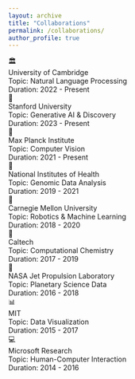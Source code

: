 ```yaml
---
layout: archive
title: "Collaborations"
permalink: /collaborations/
author_profile: true
---
```


<style>
  .collaboration-item {
    transition: transform 0.2s;
  }
  .collaboration-item:hover {
    transform: translateY(-5px);
  }
</style>
<div class="grid grid-cols-1 md:grid-cols-2 lg:grid-cols-3 gap-8 py-8 px-4 max-w-7xl mx-auto">
  <div class="collaboration-item bg-gray-50 rounded-lg shadow-md p-6 flex flex-col items-center text-center">
    <div class="text-4xl text-gray-700 mb-4">🏛️</div>
    <div class="font-semibold text-lg text-gray-800">University of Cambridge</div>
    <div class="text-gray-600 mt-1">Topic: Natural Language Processing</div>
    <div class="text-gray-500 text-sm mt-1">Duration: 2022 - Present</div>
  </div>
  <div class="collaboration-item bg-gray-50 rounded-lg shadow-md p-6 flex flex-col items-center text-center">
    <div class="text-4xl text-gray-700 mb-4">🚀</div>
    <div class="font-semibold text-lg text-gray-800">Stanford University</div>
    <div class="text-gray-600 mt-1">Topic: Generative AI & Discovery</div>
    <div class="text-gray-500 text-sm mt-1">Duration: 2023 - Present</div>
  </div>
  <div class="collaboration-item bg-gray-50 rounded-lg shadow-md p-6 flex flex-col items-center text-center">
    <div class="text-4xl text-gray-700 mb-4">🧠</div>
    <div class="font-semibold text-lg text-gray-800">Max Planck Institute</div>
    <div class="text-gray-600 mt-1">Topic: Computer Vision</div>
    <div class="text-gray-500 text-sm mt-1">Duration: 2021 - Present</div>
  </div>
  <div class="collaboration-item bg-gray-50 rounded-lg shadow-md p-6 flex flex-col items-center text-center">
    <div class="text-4xl text-gray-700 mb-4">🧬</div>
    <div class="font-semibold text-lg text-gray-800">National Institutes of Health</div>
    <div class="text-gray-600 mt-1">Topic: Genomic Data Analysis</div>
    <div class="text-gray-500 text-sm mt-1">Duration: 2019 - 2021</div>
  </div>
  <div class="collaboration-item bg-gray-50 rounded-lg shadow-md p-6 flex flex-col items-center text-center">
    <div class="text-4xl text-gray-700 mb-4">🤖</div>
    <div class="font-semibold text-lg text-gray-800">Carnegie Mellon University</div>
    <div class="text-gray-600 mt-1">Topic: Robotics & Machine Learning</div>
    <div class="text-gray-500 text-sm mt-1">Duration: 2018 - 2020</div>
  </div>
  <div class="collaboration-item bg-gray-50 rounded-lg shadow-md p-6 flex flex-col items-center text-center">
    <div class="text-4xl text-gray-700 mb-4">🧪</div>
    <div class="font-semibold text-lg text-gray-800">Caltech</div>
    <div class="text-gray-600 mt-1">Topic: Computational Chemistry</div>
    <div class="text-gray-500 text-sm mt-1">Duration: 2017 - 2019</div>
  </div>
  <div class="collaboration-item bg-gray-50 rounded-lg shadow-md p-6 flex flex-col items-center text-center">
    <div class="text-4xl text-gray-700 mb-4">📡</div>
    <div class="font-semibold text-lg text-gray-800">NASA Jet Propulsion Laboratory</div>
    <div class="text-gray-600 mt-1">Topic: Planetary Science Data</div>
    <div class="text-gray-500 text-sm mt-1">Duration: 2016 - 2018</div>
  </div>
  <div class="collaboration-item bg-gray-50 rounded-lg shadow-md p-6 flex flex-col items-center text-center">
    <div class="text-4xl text-gray-700 mb-4">📊</div>
    <div class="font-semibold text-lg text-gray-800">MIT</div>
    <div class="text-gray-600 mt-1">Topic: Data Visualization</div>
    <div class="text-gray-500 text-sm mt-1">Duration: 2015 - 2017</div>
  </div>
  <div class="collaboration-item bg-gray-50 rounded-lg shadow-md p-6 flex flex-col items-center text-center">
    <div class="text-4xl text-gray-700 mb-4">💻</div>
    <div class="font-semibold text-lg text-gray-800">Microsoft Research</div>
    <div class="text-gray-600 mt-1">Topic: Human-Computer Interaction</div>
    <div class="text-gray-500 text-sm mt-1">Duration: 2014 - 2016</div>
  </div>
</div>



